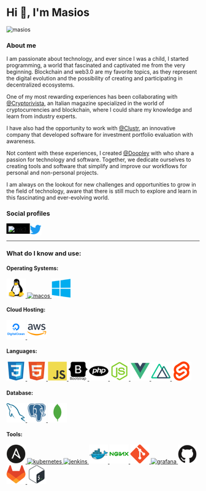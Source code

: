 <h1>Hi 👋, I'm Masios</h1>

<p align="left">
    <img src="https://komarev.com/ghpvc/?username=masios&color=lightgrey" alt="masios" />
</p>

<h3 align="left">About me</h2>
<p align="left">
I am passionate about technology, and ever since I was a child, I started programming, a world that fascinated and captivated me from the very beginning. Blockchain and web3.0 are my favorite topics, as they represent the digital evolution and the possibility of creating and participating in decentralized ecosystems.

One of my most rewarding experiences has been collaborating with <a href="https://github.com/CryptoRivista" target="blank">@Cryptorivista</a>, an Italian magazine specialized in the world of cryptocurrencies and blockchain, where I could share my knowledge and learn from industry experts.

I have also had the opportunity to work with <a href="https://github.com/clustr-tech" target="blank">@Clustr</a>, an innovative company that developed software for investment portfolio evaluation with awareness.

Not content with these experiences, I created <a href="https://github.com/doopley" target="blank">@Doopley</a> with who share a passion for technology and software. Together, we dedicate ourselves to creating tools and software that simplify and improve our workflows for personal and non-personal projects.

I am always on the lookout for new challenges and opportunities to grow in the field of technology, aware that there is still much to explore and learn in this fascinating and ever-evolving world.
</p>


<h3 align="left">Social profiles</h3>
<a href="https://link3.to/masios_developer" target="blank" style="background-color:black; padding: 5px">
    <img align="center" src="https://link3.to/logo-white.svg" height="40" width="40" alt="link3" />
</a>
<a href="https://twitter.com/masiosg" target="blank">
    <img align="center" src="https://raw.githubusercontent.com/devicons/devicon/1119b9f84c0290e0f0b38982099a2bd027a48bf1/icons/twitter/twitter-original.svg" height="30" width="30" alt="twitter" />
</a>

<hr>
<h3 align="left">What do I know and use:</h2>
<h4 align="left">Operating Systems:</h4>
<a href="https://www.linux.org" target="_blank" rel="noreferrer">
    <img src="https://raw.githubusercontent.com/devicons/devicon/1119b9f84c0290e0f0b38982099a2bd027a48bf1/icons/linux/linux-original.svg" alt="linux" width="50" height="50"/>
</a>
<a href="https://www.apple.com/macos" target="_blank" rel="noreferrer">
    <img src="https://upload.wikimedia.org/wikipedia/commons/thumb/3/30/MacOS_logo.svg/68px-MacOS_logo.svg.png?20221222011002" alt="macos" width="50" height="50"/>
</a>
<a href="https://www.microsoft.com/windows" target="_blank" rel="noreferrer">
    <img src="https://raw.githubusercontent.com/devicons/devicon/1119b9f84c0290e0f0b38982099a2bd027a48bf1/icons/windows8/windows8-original.svg" alt="windows" width="50" height="50"/>
</a>

<h4 align="left">Cloud Hosting:</h4>
<a href="https://www.digitalocean.com" target="_blank" rel="noreferrer">
    <img src="https://raw.githubusercontent.com/devicons/devicon/1119b9f84c0290e0f0b38982099a2bd027a48bf1/icons/digitalocean/digitalocean-original-wordmark.svg" alt="digitalocean" width="50" height="50"/>
</a> 
<a href="https://aws.amazon.com" target="_blank" rel="noreferrer">
    <img src="https://raw.githubusercontent.com/devicons/devicon/master/icons/amazonwebservices/amazonwebservices-original-wordmark.svg" alt="aws" width="50" height="50"/>
</a> 

<h4 align="left">Languages:</h4>
<a href="https://www.w3schools.com/css" target="_blank" rel="noreferrer">
    <img src="https://raw.githubusercontent.com/devicons/devicon/1119b9f84c0290e0f0b38982099a2bd027a48bf1/icons/css3/css3-original.svg" alt="css" width="50" height="50"/>
</a> 
<a href="https://www.w3.org/html" target="_blank" rel="noreferrer">
    <img src="https://raw.githubusercontent.com/devicons/devicon/1119b9f84c0290e0f0b38982099a2bd027a48bf1/icons/html5/html5-original.svg" alt="html" width="50" height="50"/>
</a> 
<a href="https://developer.mozilla.org/en-US/docs/Web/JavaScript" target="_blank" rel="noreferrer">
    <img src="https://raw.githubusercontent.com/devicons/devicon/1119b9f84c0290e0f0b38982099a2bd027a48bf1/icons/javascript/javascript-original.svg" alt="javascript" width="50" height="50"/>
</a> 
<a href="https://getbootstrap.com" target="_blank" rel="noreferrer">
    <img src="https://raw.githubusercontent.com/devicons/devicon/master/icons/bootstrap/bootstrap-plain-wordmark.svg" alt="bootstrap" width="50" height="50"/>
</a>
<a href="https://www.php.net" target="_blank" rel="noreferrer">
    <img src="https://raw.githubusercontent.com/devicons/devicon/1119b9f84c0290e0f0b38982099a2bd027a48bf1/icons/php/php-plain.svg" alt="php" width="50" height="50"/>
</a> 
<a href="https://nodejs.org/en" target="_blank" rel="noreferrer">
    <img src="https://raw.githubusercontent.com/devicons/devicon/1119b9f84c0290e0f0b38982099a2bd027a48bf1/icons/nodejs/nodejs-original.svg" alt="nodejs" width="50" height="50"/>
</a> 
<a href="https://vuejs.org/" target="_blank" rel="noreferrer">
    <img src="https://raw.githubusercontent.com/devicons/devicon/1119b9f84c0290e0f0b38982099a2bd027a48bf1/icons/vuejs/vuejs-original.svg" alt="vuejs" width="50" height="50"/>
</a> 
<a href="https://nuxt.com" target="_blank" rel="noreferrer">
    <img src="https://raw.githubusercontent.com/devicons/devicon/1119b9f84c0290e0f0b38982099a2bd027a48bf1/icons/nuxtjs/nuxtjs-original.svg" alt="nuxtjs" width="50" height="50"/>
</a> 
<a href="https://kit.svelte.dev" target="_blank" rel="noreferrer">
    <img src="https://raw.githubusercontent.com/devicons/devicon/1119b9f84c0290e0f0b38982099a2bd027a48bf1/icons/svelte/svelte-original.svg" alt="sveltekit" width="50" height="50"/>
</a> 

<h4 align="left">Database:</h4>
<a href="https://www.mysql.com" target="_blank" rel="noreferrer">
    <img src="https://raw.githubusercontent.com/devicons/devicon/1119b9f84c0290e0f0b38982099a2bd027a48bf1/icons/mysql/mysql-plain.svg" alt="mysql" width="50" height="50"/>
</a> 
<a href="https://www.postgresql.org/" target="_blank" rel="noreferrer">
    <img src="https://raw.githubusercontent.com/devicons/devicon/1119b9f84c0290e0f0b38982099a2bd027a48bf1/icons/postgresql/postgresql-plain.svg" alt="postgresql" width="50" height="50"/>
</a> 
<a href="https://www.mongodb.com" target="_blank" rel="noreferrer">
    <img src="https://raw.githubusercontent.com/devicons/devicon/1119b9f84c0290e0f0b38982099a2bd027a48bf1/icons/mongodb/mongodb-plain.svg" alt="mongodb" width="50" height="50"/>
</a>

<h4 align="left">Tools:</h4>
<a href="https://www.ansible.com" target="_blank" rel="noreferrer">
    <img src="https://raw.githubusercontent.com/devicons/devicon/1119b9f84c0290e0f0b38982099a2bd027a48bf1/icons/ansible/ansible-plain.svg" alt="ansible" width="50" height="50"/>
</a> 
<a href="https://kubernetes.io" target="_blank" rel="noreferrer">
    <img src="https://www.vectorlogo.zone/logos/kubernetes/kubernetes-icon.svg" alt="kubernetes" width="50" height="50"/>
</a>
<a href="https://www.jenkins.io" target="_blank" rel="noreferrer">
    <img src="https://www.vectorlogo.zone/logos/jenkins/jenkins-icon.svg" alt="jenkins" width="50" height="50"/>
</a>
<a href="https://www.docker.com" target="_blank" rel="noreferrer">
    <img src="https://raw.githubusercontent.com/devicons/devicon/1119b9f84c0290e0f0b38982099a2bd027a48bf1/icons/docker/docker-original.svg" alt="docker" width="50" height="50"/>
</a> 
<a href="https://www.nginx.com" target="_blank" rel="noreferrer">
    <img src="https://raw.githubusercontent.com/devicons/devicon/1119b9f84c0290e0f0b38982099a2bd027a48bf1/icons/nginx/nginx-original.svg" alt="nginx" width="50" height="50"/>
</a> 
<a href="https://git-scm.com/" target="_blank" rel="noreferrer">
    <img src="https://raw.githubusercontent.com/devicons/devicon/1119b9f84c0290e0f0b38982099a2bd027a48bf1/icons/git/git-plain.svg" alt="git" width="50" height="50"/>
</a> 
<a href="https://grafana.com" target="_blank" rel="noreferrer">
    <img src="https://www.vectorlogo.zone/logos/grafana/grafana-icon.svg" alt="grafana" width="50" height="50"/>
</a>
<a href="https://github.com" target="_blank" rel="noreferrer">
    <img src="https://raw.githubusercontent.com/devicons/devicon/1119b9f84c0290e0f0b38982099a2bd027a48bf1/icons/github/github-original.svg" alt="github" width="50" height="50"/>
</a>
<a href="https://gitlab.com" target="_blank" rel="noreferrer">
    <img src="https://raw.githubusercontent.com/devicons/devicon/1119b9f84c0290e0f0b38982099a2bd027a48bf1/icons/gitlab/gitlab-original.svg" alt="gitlab" width="50" height="50"/>
</a>
<a href="https://www.gnu.org/software/bash" target="_blank" rel="noreferrer">
    <img src="https://raw.githubusercontent.com/devicons/devicon/1119b9f84c0290e0f0b38982099a2bd027a48bf1/icons/bash/bash-original.svg" alt="bash" width="50" height="50"/>
</a>